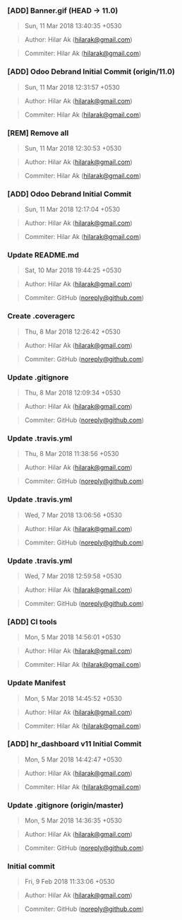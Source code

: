 ### [ADD] Banner.gif (HEAD -> 11.0)
>Sun, 11 Mar 2018 13:40:35 +0530

>Author: Hilar Ak (hilarak@gmail.com)

>Commiter: Hilar Ak (hilarak@gmail.com)




### [ADD] Odoo Debrand Initial Commit (origin/11.0)
>Sun, 11 Mar 2018 12:31:57 +0530

>Author: Hilar Ak (hilarak@gmail.com)

>Commiter: Hilar Ak (hilarak@gmail.com)




### [REM] Remove all
>Sun, 11 Mar 2018 12:30:53 +0530

>Author: Hilar Ak (hilarak@gmail.com)

>Commiter: Hilar Ak (hilarak@gmail.com)




### [ADD] Odoo Debrand Initial Commit
>Sun, 11 Mar 2018 12:17:04 +0530

>Author: Hilar Ak (hilarak@gmail.com)

>Commiter: Hilar Ak (hilarak@gmail.com)




### Update README.md
>Sat, 10 Mar 2018 19:44:25 +0530

>Author: Hilar Ak (hilarak@gmail.com)

>Commiter: GitHub (noreply@github.com)




### Create .coveragerc
>Thu, 8 Mar 2018 12:26:42 +0530

>Author: Hilar Ak (hilarak@gmail.com)

>Commiter: GitHub (noreply@github.com)




### Update .gitignore
>Thu, 8 Mar 2018 12:09:34 +0530

>Author: Hilar Ak (hilarak@gmail.com)

>Commiter: GitHub (noreply@github.com)




### Update .travis.yml
>Thu, 8 Mar 2018 11:38:56 +0530

>Author: Hilar Ak (hilarak@gmail.com)

>Commiter: GitHub (noreply@github.com)




### Update .travis.yml
>Wed, 7 Mar 2018 13:06:56 +0530

>Author: Hilar Ak (hilarak@gmail.com)

>Commiter: GitHub (noreply@github.com)




### Update .travis.yml
>Wed, 7 Mar 2018 12:59:58 +0530

>Author: Hilar Ak (hilarak@gmail.com)

>Commiter: GitHub (noreply@github.com)




### [ADD] CI tools
>Mon, 5 Mar 2018 14:56:01 +0530

>Author: Hilar Ak (hilarak@gmail.com)

>Commiter: Hilar Ak (hilarak@gmail.com)




### Update Manifest
>Mon, 5 Mar 2018 14:45:52 +0530

>Author: Hilar Ak (hilarak@gmail.com)

>Commiter: Hilar Ak (hilarak@gmail.com)




### [ADD] hr_dashboard v11 Initial Commit
>Mon, 5 Mar 2018 14:42:47 +0530

>Author: Hilar Ak (hilarak@gmail.com)

>Commiter: Hilar Ak (hilarak@gmail.com)




### Update .gitignore (origin/master)
>Mon, 5 Mar 2018 14:36:35 +0530

>Author: Hilar Ak (hilarak@gmail.com)

>Commiter: GitHub (noreply@github.com)




### Initial commit
>Fri, 9 Feb 2018 11:33:06 +0530

>Author: Hilar Ak (hilarak@gmail.com)

>Commiter: GitHub (noreply@github.com)




